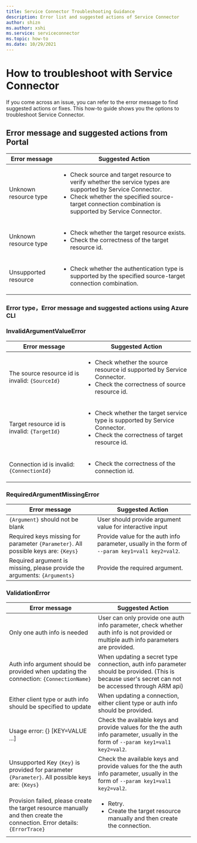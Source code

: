 ```yaml
---
title: Service Connector Troubleshooting Guidance
description: Error list and suggested actions of Service Connector
author: shizn
ms.author: xshi
ms.service: serviceconnector
ms.topic: how-to 
ms.date: 10/29/2021
---
```


# How to troubleshoot with Service Connector

If you come across an issue, you can refer to the error message to find suggested actions or fixes. This how-to guide shows you the options to troubleshoot Service Connector.

## Error message and suggested actions from Portal

| Error message | Suggested Action |
| --- | --- |
| Unknown resource type | <ul><li>Check source and target resource to verify whether the service types are supported by Service Connector.</li><li>Check whether the specified source-target connection combination is supported by Service Connector.</li></ul> |
| Unknown resource type | <ul><li>Check whether the target resource exists.</li><li>Check the correctness of the target resource id.</li></ul> |
| Unsupported resource | <ul><li>Check whether the authentication type is supported by the specified source-target connection combination.</li></ul> |

### Error type，Error message and suggested actions using Azure CLI

### InvalidArgumentValueError


| Error message | Suggested Action |
| --- | --- |
| The source resource id is invalid: `{SourceId}` | <ul><li>Check whether the source resource id supported by Service Connector.</li><li>Check the correctness of source resource id.</li></ul> |
| Target resource id is invalid: `{TargetId}` | <ul><li>Check whether the target service type is supported by Service Connector.</li><li>Check the correctness of target resource id.</li></ul> |
| Connection id is invalid: `{ConnectionId}` | <ul><li>Check the correctness of the connection id.</li></ul> |


### RequiredArgumentMissingError

| Error message | Suggested Action |
| --- | --- |
| `{Argument}` should not be blank | User should provide argument value for interactive input |
| Required keys missing for parameter `{Parameter}`. All possible keys are: `{Keys}` | Provide value for the auth info parameter, usually in the form of `--param key1=val1 key2=val2`. |
| Required argument is missing, please provide the arguments: `{Arguments}` | Provide the required argument. | 

### ValidationError

| Error message | Suggested Action |
| --- | --- |
| Only one auth info is needed | User can only provide one auth info parameter, check whether auth info is not provided or multiple auth info parameters are provided. |
| Auth info argument should be provided when updating the connection: `{ConnectionName}` | When updating a secret type connection, auth info parameter should be provided. (This is because user's secret can not be accessed through ARM api) |
| Either client type or auth info should be specified to update | When updating a connection, either client type or auth info should be provided. |
| Usage error: {} [KEY=VALUE ...] | Check the available keys and provide values for the the auth info parameter, usually in the form of `--param key1=val1 key2=val2`. |
| Unsupported Key `{Key}` is provided for parameter `{Parameter}`. All possible keys are: `{Keys}` | Check the available keys and provide values for the the auth info parameter, usually in the form of `--param key1=val1 key2=val2`. |
| Provision failed, please create the target resource manually and then create the connection. Error details: `{ErrorTrace}` | <ul><li>Retry.</li><li>Create the target resource manually and then create the connection.</li></ul> |
